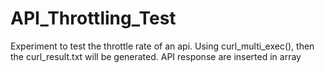 # API_Throttling_Test
Experiment to test the throttle rate of an api. Using curl_multi_exec(), then the curl_result.txt will be generated. API response are inserted in array
